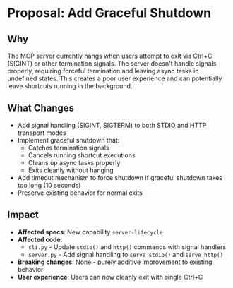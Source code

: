 # Proposal: Add Graceful Shutdown

## Why
The MCP server currently hangs when users attempt to exit via Ctrl+C (SIGINT) or other termination signals. The server doesn't handle signals properly, requiring forceful termination and leaving async tasks in undefined states. This creates a poor user experience and can potentially leave shortcuts running in the background.

## What Changes
- Add signal handling (SIGINT, SIGTERM) to both STDIO and HTTP transport modes
- Implement graceful shutdown that:
  - Catches termination signals
  - Cancels running shortcut executions
  - Cleans up async tasks properly
  - Exits cleanly without hanging
- Add timeout mechanism to force shutdown if graceful shutdown takes too long (10 seconds)
- Preserve existing behavior for normal exits

## Impact
- **Affected specs**: New capability `server-lifecycle`
- **Affected code**:
  - `cli.py` - Update `stdio()` and `http()` commands with signal handlers
  - `server.py` - Add signal handling to `serve_stdio()` and `serve_http()`
- **Breaking changes**: None - purely additive improvement to existing behavior
- **User experience**: Users can now cleanly exit with single Ctrl+C

